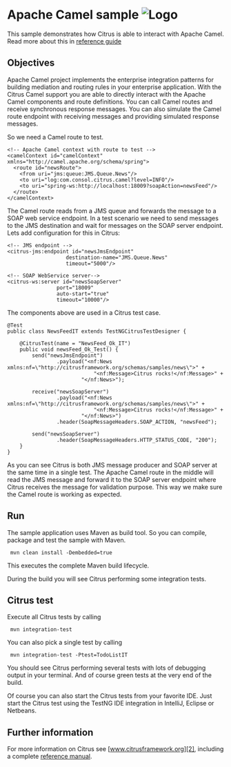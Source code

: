 Apache Camel sample ![Logo][1]
==============

This sample demonstrates how Citrus is able to interact with Apache Camel. Read more about this in [reference guide][4]

Objectives
---------

Apache Camel project implements the enterprise integration patterns for building mediation and routing rules in your enterprise application. With the Citrus 
Camel support you are able to directly interact with the Apache Camel components and route definitions. You can call Camel routes and receive synchronous response messages. 
You can also simulate the Camel route endpoint with receiving messages and providing simulated response messages.

So we need a Camel route to test.

    <!-- Apache Camel context with route to test -->
    <camelContext id="camelContext" xmlns="http://camel.apache.org/schema/spring">
      <route id="newsRoute">
        <from uri="jms:queue:JMS.Queue.News"/>
        <to uri="log:com.consol.citrus.camel?level=INFO"/>
        <to uri="spring-ws:http://localhost:18009?soapAction=newsFeed"/>
      </route>
    </camelContext>

The Camel route reads from a JMS queue and forwards the message to a SOAP web service endpoint. In a test scenario we need to send messages to the JMS destination and wait for messages on
the SOAP server endpoint. Lets add configuration for this in Citrus:

    <!-- JMS endpoint -->
    <citrus-jms:endpoint id="newsJmsEndpoint"
                       destination-name="JMS.Queue.News"
                       timeout="5000"/>

    <!-- SOAP WebService server-->
    <citrus-ws:server id="newsSoapServer"
                    port="18009"
                    auto-start="true"
                    timeout="10000"/>
       
The components above are used in a Citrus test case.
       
    @Test
    public class NewsFeedIT extends TestNGCitrusTestDesigner {
    
        @CitrusTest(name = "NewsFeed_Ok_IT")
        public void newsFeed_Ok_Test() {
            send("newsJmsEndpoint")
                    .payload("<nf:News xmlns:nf=\"http://citrusframework.org/schemas/samples/news\">" +
                                "<nf:Message>Citrus rocks!</nf:Message>" +
                            "</nf:News>");
    
            receive("newsSoapServer")
                    .payload("<nf:News xmlns:nf=\"http://citrusframework.org/schemas/samples/news\">" +
                                "<nf:Message>Citrus rocks!</nf:Message>" +
                            "</nf:News>")
                    .header(SoapMessageHeaders.SOAP_ACTION, "newsFeed");
    
            send("newsSoapServer")
                    .header(SoapMessageHeaders.HTTP_STATUS_CODE, "200");
        }
    }
       
As you can see Citrus is both JMS message producer and SOAP server at the same time in a single test. The Apache Camel route in the middle will read the JMS message and forward it to the SOAP
server endpoint where Citrus receives the message for validation purpose. This way we make sure the Camel route is working as expected.

Run
---------

The sample application uses Maven as build tool. So you can compile, package and test the
sample with Maven.
 
     mvn clean install -Dembedded=true
    
This executes the complete Maven build lifecycle.

During the build you will see Citrus performing some integration tests.

Citrus test
---------

Execute all Citrus tests by calling

     mvn integration-test

You can also pick a single test by calling

     mvn integration-test -Ptest=TodoListIT

You should see Citrus performing several tests with lots of debugging output in your terminal. 
And of course green tests at the very end of the build.

Of course you can also start the Citrus tests from your favorite IDE.
Just start the Citrus test using the TestNG IDE integration in IntelliJ, Eclipse or Netbeans.

Further information
---------

For more information on Citrus see [www.citrusframework.org][2], including
a complete [reference manual][3].

 [1]: http://www.citrusframework.org/img/brand-logo.png "Citrus"
 [2]: http://www.citrusframework.org
 [3]: http://www.citrusframework.org/reference/html/
 [4]: http://www.citrusframework.org/reference/html/index.html#camel
